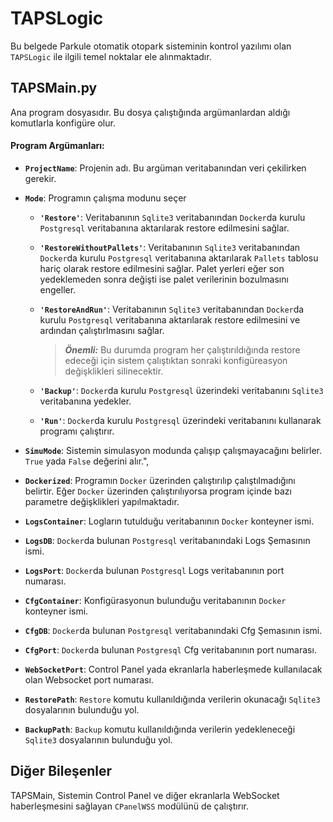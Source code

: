 # TAPSLogic

Bu belgede Parkule otomatik otopark sisteminin kontrol yazılımı olan `TAPSLogic` ile ilgili temel noktalar ele alınmaktadır.   

## TAPSMain.py
Ana program dosyasıdır. Bu dosya çalıştığında argümanlardan aldığı komutlarla konfigüre olur.

#### Program Argümanları:

* **`ProjectName`**: Projenin adı. Bu argüman veritabanından veri çekilirken gerekir.
* **`Mode`**: Programın çalışma modunu seçer
    * **`'Restore'`**: Veritabanının `Sqlite3` veritabanından `Docker`da kurulu `Postgresql` veritabanına aktarılarak restore edilmesini sağlar. 
    * **`'RestoreWithoutPallets'`**: Veritabanının `Sqlite3` veritabanından `Docker`da kurulu `Postgresql` veritabanına aktarılarak `Pallets` tablosu hariç olarak restore edilmesini sağlar. Palet yerleri eğer son yedeklemeden sonra değişti ise palet verilerinin bozulmasını engeller. 
    * **`'RestoreAndRun'`**: Veritabanının `Sqlite3` veritabanından `Docker`da kurulu `Postgresql` veritabanına aktarılarak restore edilmesini ve ardından çalıştırlmasını sağlar. 
  
        >***Önemli:*** Bu durumda program her çalıştırıldığında restore edeceği için sistem çalıştıktan sonraki konfigüreasyon değişklikleri silinecektir.

    * **`'Backup'`**: `Docker`da kurulu `Postgresql` üzerindeki veritabanını `Sqlite3` veritabanına yedekler. 
    * **`'Run'`**: `Docker`da kurulu `Postgresql` üzerindeki veritabanını kullanarak programı çalıştırır. 

* **`SimuMode`**: Sistemin simulasyon modunda çalışıp çalışmayacağını belirler. `True` yada `False` değerini alır.",
* **`Dockerized`**: Programın `Docker` üzerinden çalıştırılıp çalıştılmadığını belirtir. Eğer `Docker` üzerinden çalıştırılıyorsa program içinde bazı parametre değişklikleri yapılmaktadır. 
* **`LogsContainer`**: Logların tutulduğu veritabanının `Docker` konteyner ismi.
* **`LogsDB`**: `Docker`da bulunan `Postgresql` veritabanındaki Logs Şemasının ismi.
* **`LogsPort`**: `Docker`da bulunan `Postgresql` Logs veritabanının port numarası.
* **`CfgContainer`**: Konfigürasyonun bulunduğu veritabanının `Docker` konteyner ismi.
* **`CfgDB`**: `Docker`da bulunan `Postgresql` veritabanındaki Cfg Şemasının ismi.
* **`CfgPort`**: `Docker`da bulunan `Postgresql` Cfg veritabanının port numarası.
* **`WebSocketPort`**: Control Panel yada ekranlarla haberleşmede kullanılacak olan Websocket port numarası.
* **`RestorePath`**: `Restore` komutu kullanıldığında verilerin okunacağı `Sqlite3` dosyalarının bulunduğu yol.
* **`BackupPath`**: `Backup` komutu kullanıldığında verilerin yedekleneceği `Sqlite3` dosyalarının bulunduğu yol.

## Diğer Bileşenler

TAPSMain, Sistemin Control Panel ve diğer ekranlarla WebSocket haberleşmesini sağlayan `CPanelWSS` modülünü de çalıştırır.